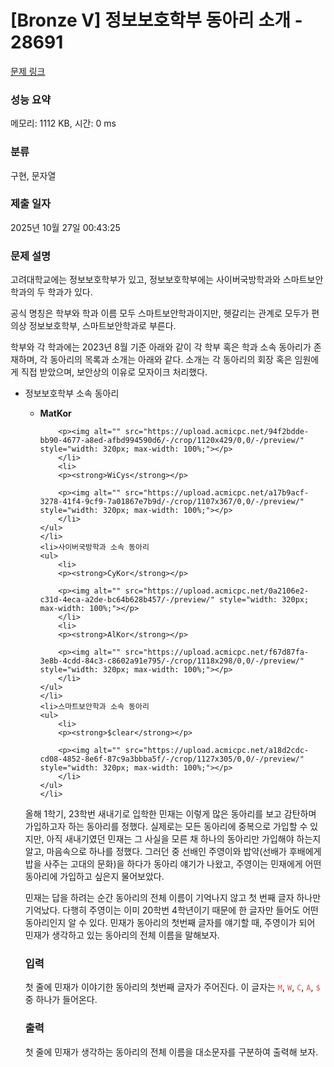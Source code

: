 # [Bronze V] 정보보호학부 동아리 소개 - 28691 

[문제 링크](https://www.acmicpc.net/problem/28691) 

### 성능 요약

메모리: 1112 KB, 시간: 0 ms

### 분류

구현, 문자열

### 제출 일자

2025년 10월 27일 00:43:25

### 문제 설명

<p>고려대학교에는 정보보호학부가 있고, 정보보호학부에는 사이버국방학과와 스마트보안학과의 두 학과가 있다.</p>

<p>공식 명칭은 학부와 학과 이름 모두 스마트보안학과이지만, 헷갈리는 관계로 모두가 편의상 정보보호학부, 스마트보안학과로 부른다.</p>

<p>학부와 각 학과에는 2023년 8월 기준 아래와 같이 각 학부 혹은 학과 소속 동아리가 존재하며, 각 동아리의 목록과 소개는 아래와 같다. 소개는 각 동아리의 회장 혹은 임원에게 직접 받았으며, 보안상의 이유로 모자이크 처리했다.</p>

<ul>
	<li>정보보호학부 소속 동아리
	<ul>
		<li>
		<p><strong>MatKor</strong></p>

		<p><img alt="" src="https://upload.acmicpc.net/94f2bdde-bb90-4677-a8ed-afbd994590d6/-/crop/1120x429/0,0/-/preview/" style="width: 320px; max-width: 100%;"></p>
		</li>
		<li>
		<p><strong>WiCys</strong></p>

		<p><img alt="" src="https://upload.acmicpc.net/a17b9acf-3278-41f4-9cf9-7a01867e7b9d/-/crop/1107x367/0,0/-/preview/" style="width: 320px; max-width: 100%;"></p>
		</li>
	</ul>
	</li>
	<li>사이버국방학과 소속 동아리
	<ul>
		<li>
		<p><strong>CyKor</strong></p>

		<p><img alt="" src="https://upload.acmicpc.net/0a2106e2-c31d-4eca-a2de-bc64b628b457/-/preview/" style="width: 320px; max-width: 100%;"></p>
		</li>
		<li>
		<p><strong>AlKor</strong></p>

		<p><img alt="" src="https://upload.acmicpc.net/f67d87fa-3e8b-4cdd-84c3-c8602a91e795/-/crop/1118x298/0,0/-/preview/" style="width: 320px; max-width: 100%;"></p>
		</li>
	</ul>
	</li>
	<li>스마트보안학과 소속 동아리
	<ul>
		<li>
		<p><strong>$clear</strong></p>

		<p><img alt="" src="https://upload.acmicpc.net/a18d2cdc-cd08-4852-8e6f-87c9a3bbba5f/-/crop/1127x305/0,0/-/preview/" style="width: 320px; max-width: 100%;"></p>
		</li>
	</ul>
	</li>
</ul>

<p>올해 1학기, 23학번 새내기로 입학한 민재는 이렇게 많은 동아리를 보고 감탄하며 가입하고자 하는 동아리를 정했다. 실제로는 모든 동아리에 중복으로 가입할 수 있지만, 아직 새내기였던 민재는 그 사실을 모른 채 하나의 동아리만 가입해야 하는지 알고, 마음속으로 하나를 정했다. 그러던 중 선배인 주영이와 밥약(선배가 후배에게 밥을 사주는 고대의 문화)을 하다가 동아리 얘기가 나왔고, 주영이는 민재에게 어떤 동아리에 가입하고 싶은지 물어보았다.</p>

<p>민재는 답을 하려는 순간 동아리의 전체 이름이 기억나지 않고 첫 번째 글자 하나만 기억났다. 다행히 주영이는 이미 20학번 4학년이기 때문에 한 글자만 들어도 어떤 동아리인지 알 수 있다. 민재가 동아리의 첫번째 글자를 얘기할 때, 주영이가 되어 민재가 생각하고 있는 동아리의 전체 이름을 말해보자.</p>

### 입력 

 <p>첫 줄에 민재가 이야기한 동아리의 첫번째 글자가 주어진다. 이 글자는 <span style="color:#e74c3c;"><code>M</code></span>, <span style="color:#e74c3c;"><code>W</code></span>, <span style="display: none;"> </span><span style="color:#e74c3c;"><code>C</code></span>, <span style="color:#e74c3c;"><code>A</code></span>,<span style="color:#e74c3c;"> <span style="display: none;"> </span><code>$</code></span> 중 하나가 들어온다.</p>

### 출력 

 <p>첫 줄에 민재가 생각하는 동아리의 전체 이름을 대소문자를 구분하여 출력해 보자.</p>

